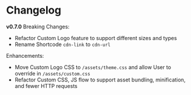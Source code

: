 # Changelog

__v0.7.0__
Breaking Changes:
- Refactor Custom Logo feature to support different sizes and types
- Rename Shortcode `cdn-link` to `cdn-url`

Enhancements:
- Move Custom Logo CSS to `/assets/theme.css` and allow User to override in `/assets/custom.css`
- Refactor Custom CSS, JS flow to support asset bundling, minification, and fewer HTTP requests

